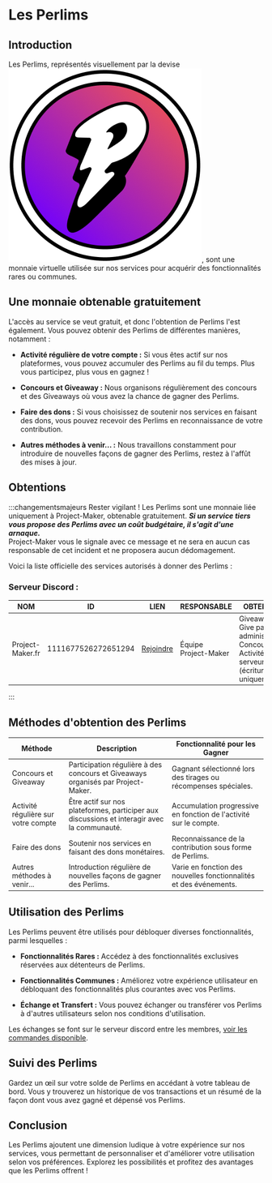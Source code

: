 # Les Perlims

## Introduction

Les Perlims, représentés visuellement par la devise ![emoji](../../static/img/perlim.png), sont une monnaie virtuelle utilisée sur nos services pour acquérir des fonctionnalités rares ou communes.

## Une monnaie obtenable gratuitement

L'accès au service se veut gratuit, et donc l'obtention de Perlims l'est également. Vous pouvez obtenir des Perlims de différentes manières, notamment :

- **Activité régulière de votre compte :** Si vous êtes actif sur nos plateformes, vous pouvez accumuler des Perlims au fil du temps. Plus vous participez, plus vous en gagnez !

- **Concours et Giveaway :** Nous organisons régulièrement des concours et des Giveaways où vous avez la chance de gagner des Perlims.

- **Faire des dons :** Si vous choisissez de soutenir nos services en faisant des dons, vous pouvez recevoir des Perlims en reconnaissance de votre contribution.

- **Autres méthodes à venir... :** Nous travaillons constamment pour introduire de nouvelles façons de gagner des Perlims, restez à l'affût des mises à jour.


## Obtentions

:::changementsmajeurs Rester vigilant !
Les Perlims sont une monnaie liée uniquement à Project-Maker, obtenable gratuitement. ***Si un service tiers vous propose des Perlims avec un coût budgétaire, il s'agit d'une arnaque.***  
Project-Maker vous le signale avec ce message et ne sera en aucun cas responsable de cet incident et ne proposera aucun dédomagement.


Voici la liste officielle des services autorisés à donner des Perlims :

### Serveur Discord :
| NOM               | ID                  | LIEN                                      | RESPONSABLE          | OBTENTION                                                  |
| ----------------- | ------------------- | ----------------------------------------- | -------------------- | ----------------------------------------------------------- |
| Project-Maker.fr  | 1111677526272651294 | [Rejoindre](https://discord.gg/project-maker) | Équipe Project-Maker | Giveaway, Give par un administrateur, Concours, Activité sur le serveur (écriture uniquement) |

:::



## Méthodes d'obtention des Perlims

| Méthode                                | Description                                                                                                                | Fonctionnalité pour les Gagner                                     |
| -------------------------------------- | -------------------------------------------------------------------------------------------------------------------------- | ------------------------------------------------------------------- |
| Concours et Giveaway                   | Participation régulière à des concours et Giveaways organisés par Project-Maker.                                         | Gagnant sélectionné lors des tirages ou récompenses spéciales.      |
| Activité régulière sur votre compte    | Être actif sur nos plateformes, participer aux discussions et interagir avec la communauté.                               | Accumulation progressive en fonction de l'activité sur le compte.    |
| Faire des dons                         | Soutenir nos services en faisant des dons monétaires.                                                                       | Reconnaissance de la contribution sous forme de Perlims.            |
| Autres méthodes à venir...             | Introduction régulière de nouvelles façons de gagner des Perlims.                                                          | Varie en fonction des nouvelles fonctionnalités et des événements. |

## Utilisation des Perlims

Les Perlims peuvent être utilisés pour débloquer diverses fonctionnalités, parmi lesquelles :

- **Fonctionnalités Rares :** Accédez à des fonctionnalités exclusives réservées aux détenteurs de Perlims.

- **Fonctionnalités Communes :** Améliorez votre expérience utilisateur en débloquant des fonctionnalités plus courantes avec vos Perlims.

- **Échange et Transfert :** Vous pouvez échanger ou transférer vos Perlims à d'autres utilisateurs selon nos conditions d'utilisation.

Les échanges se font sur le serveur discord entre les membres, [voir les commandes disponible](support-discord-bot-docs/commands.md).
## Suivi des Perlims

Gardez un œil sur votre solde de Perlims en accédant à votre tableau de bord. Vous y trouverez un historique de vos transactions et un résumé de la façon dont vous avez gagné et dépensé vos Perlims.

## Conclusion

Les Perlims ajoutent une dimension ludique à votre expérience sur nos services, vous permettant de personnaliser et d'améliorer votre utilisation selon vos préférences. Explorez les possibilités et profitez des avantages que les Perlims offrent !
